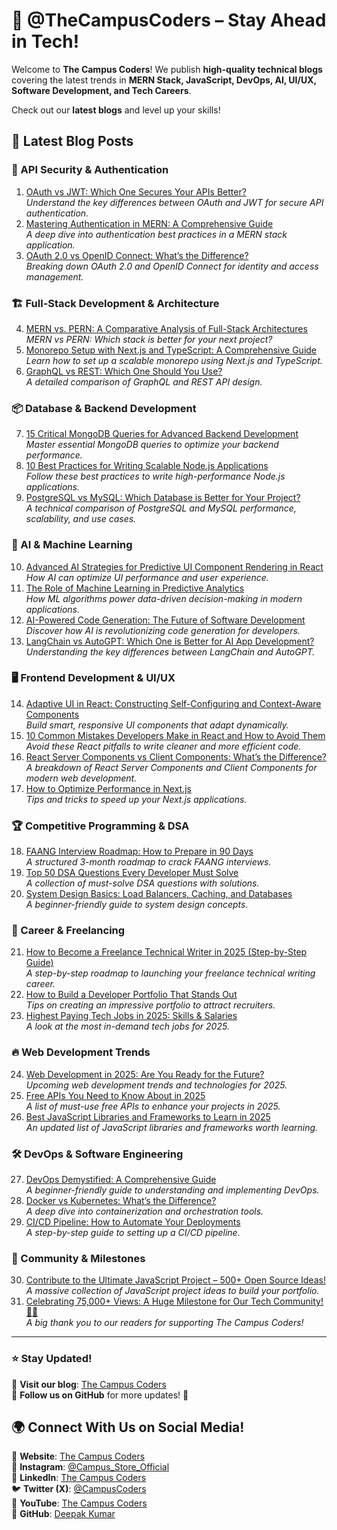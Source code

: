 # 🚀 @TheCampusCoders – Stay Ahead in Tech!

Welcome to **The Campus Coders**! We publish **high-quality technical blogs** covering the latest trends in **MERN Stack, JavaScript, DevOps, AI, UI/UX, Software Development, and Tech Careers**.  

Check out our **latest blogs** and level up your skills!  

## 📢 Latest Blog Posts  

### 🔐 API Security & Authentication  
1. [OAuth vs JWT: Which One Secures Your APIs Better?](https://www.thecampuscoders.com/blogs/oauth-vs-jwt)  
   _Understand the key differences between OAuth and JWT for secure API authentication._  
2. [Mastering Authentication in MERN: A Comprehensive Guide]()  
   _A deep dive into authentication best practices in a MERN stack application._  
3. [OAuth 2.0 vs OpenID Connect: What’s the Difference?]()  
   _Breaking down OAuth 2.0 and OpenID Connect for identity and access management._  

### 🏗️ Full-Stack Development & Architecture  
4. [MERN vs. PERN: A Comparative Analysis of Full-Stack Architectures](https://www.thecampuscoders.com/blogs/mern-vs-pern)  
   _MERN vs PERN: Which stack is better for your next project?_  
5. [Monorepo Setup with Next.js and TypeScript: A Comprehensive Guide](https://www.thecampuscoders.com/blogs/monorepo-setup-nextjs-typescript)  
   _Learn how to set up a scalable monorepo using Next.js and TypeScript._  
6. [GraphQL vs REST: Which One Should You Use?]()  
   _A detailed comparison of GraphQL and REST API design._  

### 📦 Database & Backend Development  
7. [15 Critical MongoDB Queries for Advanced Backend Development](https://www.thecampuscoders.com/blogs/mongodb-advanced-queries-guide)  
   _Master essential MongoDB queries to optimize your backend performance._  
8. [10 Best Practices for Writing Scalable Node.js Applications](https://www.thecampuscoders.com/blogs/10-best-node-js-applications)  
   _Follow these best practices to write high-performance Node.js applications._  
9. [PostgreSQL vs MySQL: Which Database is Better for Your Project?]()  
   _A technical comparison of PostgreSQL and MySQL performance, scalability, and use cases._  

### 🤖 AI & Machine Learning  
10. [Advanced AI Strategies for Predictive UI Component Rendering in React]()  
    _How AI can optimize UI performance and user experience._  
11. [The Role of Machine Learning in Predictive Analytics](https://www.thecampuscoders.com/blogs/role-of-ml-in-predictive-analytics)  
    _How ML algorithms power data-driven decision-making in modern applications._  
12. [AI-Powered Code Generation: The Future of Software Development]()  
    _Discover how AI is revolutionizing code generation for developers._  
13. [LangChain vs AutoGPT: Which One is Better for AI App Development?]()  
    _Understanding the key differences between LangChain and AutoGPT._  

### 🖥️ Frontend Development & UI/UX  
14. [Adaptive UI in React: Constructing Self-Configuring and Context-Aware Components](https://www.thecampuscoders.com/blogs/adaptive-ui-in-react-smart-dynamic)  
    _Build smart, responsive UI components that adapt dynamically._  
15. [10 Common Mistakes Developers Make in React and How to Avoid Them]()  
    _Avoid these React pitfalls to write cleaner and more efficient code._  
16. [React Server Components vs Client Components: What’s the Difference?]()  
    _A breakdown of React Server Components and Client Components for modern web development._  
17. [How to Optimize Performance in Next.js]()  
    _Tips and tricks to speed up your Next.js applications._  

### 🏆 Competitive Programming & DSA  
18. [FAANG Interview Roadmap: How to Prepare in 90 Days](https://www.thecampuscoders.com/blogs/faang-interview-in-90-days)  
    _A structured 3-month roadmap to crack FAANG interviews._  
19. [Top 50 DSA Questions Every Developer Must Solve]()  
    _A collection of must-solve DSA questions with solutions._  
20. [System Design Basics: Load Balancers, Caching, and Databases]()  
    _A beginner-friendly guide to system design concepts._  

### 📢 Career & Freelancing  
21. [How to Become a Freelance Technical Writer in 2025 (Step-by-Step Guide)](https://www.thecampuscoders.com/blogs/freelance-writer-in-2025)  
    _A step-by-step roadmap to launching your freelance technical writing career._  
22. [How to Build a Developer Portfolio That Stands Out]()  
    _Tips on creating an impressive portfolio to attract recruiters._  
23. [Highest Paying Tech Jobs in 2025: Skills & Salaries]()  
    _A look at the most in-demand tech jobs for 2025._  

### 🔥 Web Development Trends  
24. [Web Development in 2025: Are You Ready for the Future?](https://www.thecampuscoders.com/blogs/web-development-in-2025)  
    _Upcoming web development trends and technologies for 2025._  
25. [Free APIs You Need to Know About in 2025]()  
    _A list of must-use free APIs to enhance your projects in 2025._  
26. [Best JavaScript Libraries and Frameworks to Learn in 2025]()  
    _An updated list of JavaScript libraries and frameworks worth learning._  

### 🛠️ DevOps & Software Engineering  
27. [DevOps Demystified: A Comprehensive Guide](https://www.thecampuscoders.com/blogs/devops-demystified-a-guide)  
    _A beginner-friendly guide to understanding and implementing DevOps._  
28. [Docker vs Kubernetes: What’s the Difference?]()  
    _A deep dive into containerization and orchestration tools._  
29. [CI/CD Pipeline: How to Automate Your Deployments]()  
    _A step-by-step guide to setting up a CI/CD pipeline._  

### 🎉 Community & Milestones  
30. [Contribute to the Ultimate JavaScript Project – 500+ Open Source Ideas!](https://www.thecampuscoders.com/blogs/ultimate-js-project-500-ideas)  
    _A massive collection of JavaScript project ideas to build your portfolio._  
31. [Celebrating 75,000+ Views: A Huge Milestone for Our Tech Community! 🚀🎉]()  
    _A big thank you to our readers for supporting The Campus Coders!_  

---

### ⭐ **Stay Updated!**  
🔗 **Visit our blog**: [The Campus Coders](https://www.thecampuscoders.com/blogs)  
📌 **Follow us on GitHub** for more updates! 🚀  


## 🌍 **Connect With Us on Social Media!**  

🔗 **Website**: [The Campus Coders](https://www.thecampuscoders.com/blogs)  
📢 **Instagram**: [@Campus_Store_Official](https://www.instagram.com/thecampuscoders)  
💬 **LinkedIn**: [The Campus Coders](https://www.linkedin.com/company/thecampuscoders)  
🐦 **Twitter (X)**: [@CampusCoders](https://twitter.com/thecampuscoders)  
🎥 **YouTube**: [The Campus Coders](https://www.youtube.com/@thecampuscoders)  
📂 **GitHub**: [Deepak Kumar](https://github.com/deepakkumar55)

